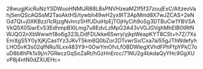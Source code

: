 28wugjKicRuNzYSDWuoHNMlJR88LBsPNVHzeaMZIf5f37zoujExC/AltzeoVahjSenQScAQSsM2TaoAktHS/tywbh49wH2yx9IT3ApMmd8X7wJZCAS+2eNGd7Qt+j0XKBzzl1cRjzgNvhnz5HfUDuiHpEjTOjHyCih9oSg3DTBuCw1YBVSAVkQ5X0SiarEvS3EdhmpBXlLmg7u8EdvLzMpG3A43vVGJGVghMhEIB0tRtNWJQO2nXbWwwh18o6g323LDdFDUkke6Swry/yjkpWeapKYT8CSt+h7Z/7XsEmXgS5Y0yXjKjCas1Yz3JKvT5km8Q0bZor2DTvwrSv/Cxa7ai55gJThWdefyhLHOSvK3s02qfNRu1lLxx483Y9+0OwYmOfvLfOBDWlegXVhdFPhFfpYPkC7ouD8b8hPk1x9j/n7GReczGqSoZaRt/hGzHnErcc/71NU2g4bkdaQyYHc9GgXUvP8j4ntN0dZXUEHc=